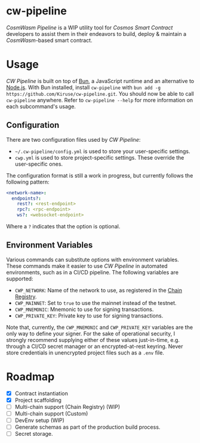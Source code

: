 # cw-pipeline
*CosmWasm Pipeline* is a WIP utility tool for *Cosmos Smart Contract* developers to assist them in their endeavors to build, deploy & maintain a *CosmWasm*-based smart contract.

# Usage
*CW Pipeline* is built on top of [Bun](https://bun.sh/), a JavaScript runtime and an alternative to [Node.js](https://nodejs.org/). With Bun installed, install `cw-pipeline` with `bun add -g https://github.com/Kiruse/cw-pipeline.git`. You should now be able to call `cw-pipeline` anywhere. Refer to `cw-pipeline --help` for more information on each subcommand's usage.

## Configuration
There are two configuration files used by *CW Pipeline*:
- `~/.cw-pipeline/config.yml` is used to store your user-specific settings.
- `cwp.yml` is used to store project-specific settings. These override the user-specific ones.

The configuration format is still a work in progress, but currently follows the following pattern:
```yaml
<network-name>:
  endpoints?:
    rest?: <rest-endpoint>
    rpc?: <rpc-endpoint>
    ws?: <websocket-endpoint>
```

Where a `?` indicates that the option is optional.

## Environment Variables
Various commands can substitute options with environment variables. These commands make it easier to use *CW Pipeline* in automated environments, such as in a CI/CD pipeline. The following variables are supported:

- `CWP_NETWORK`: Name of the network to use, as registered in the [Chain Registry](https://github.com/cosmos/chain-registry).
- `CWP_MAINNET`: Set to `true` to use the mainnet instead of the testnet.
- `CWP_MNEMONIC`: Mnemonic to use for signing transactions.
- `CWP_PRIVATE_KEY`: Private key to use for signing transactions.

Note that, currently, the `CWP_MNEMONIC` and `CWP_PRIVATE_KEY` variables are the only way to define your signer. For the sake of operational security, I strongly recommend supplying either of these values just-in-time, e.g. through a CI/CD secret manager or an encrypted-at-rest keyring. Never store credentials in unencrypted project files such as a `.env` file.

# Roadmap
- [x] Contract instantiation
- [x] Project scaffolding
- [ ] Multi-chain support (Chain Registry) (WIP)
- [ ] Multi-chain support (Custom)
- [ ] DevEnv setup (WIP)
- [ ] Generate schemas as part of the production build process.
- [ ] Secret storage.
